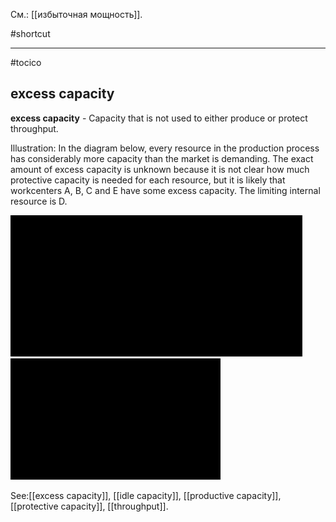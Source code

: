 См.: [[избыточная мощность]].

#shortcut




<hr/>

#tocico

## excess capacity

<b>excess capacity</b> -  Capacity that is not used to either produce or protect throughput.


Illustration: In the diagram below, every resource in the production process has considerably more capacity than the market is demanding. The exact amount of excess capacity is unknown because it is not clear how much protective capacity is needed for each resource, but it is likely that workcenters A, B, C and E have some excess capacity. The limiting internal resource is D.



<img src="./tocico_dictionary_2nd_editio-53_2.png"/>
<img src="./tocico_dictionary_2nd_editio-53_3.png"/>



See:[[excess capacity]], [[idle capacity]], [[productive capacity]], [[protective capacity]], [[throughput]].
